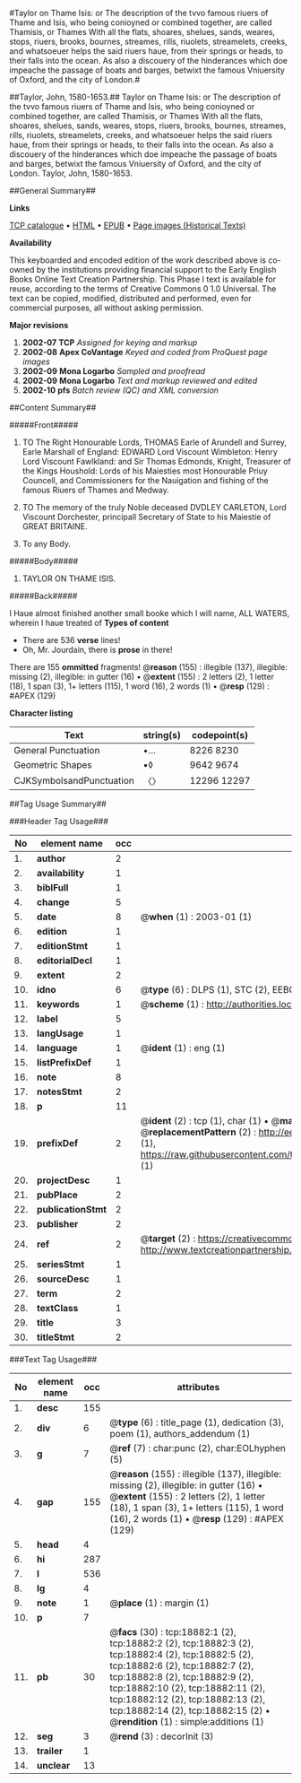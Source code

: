 #Taylor on Thame Isis: or The description of the tvvo famous riuers of Thame and Isis, who being conioyned or combined together, are called Thamisis, or Thames With all the flats, shoares, shelues, sands, weares, stops, riuers, brooks, bournes, streames, rills, riuolets, streamelets, creeks, and whatsoeuer helps the said riuers haue, from their springs or heads, to their falls into the ocean. As also a discouery of the hinderances which doe impeache the passage of boats and barges, betwixt the famous Vniuersity of Oxford, and the city of London.#

##Taylor, John, 1580-1653.##
Taylor on Thame Isis: or The description of the tvvo famous riuers of Thame and Isis, who being conioyned or combined together, are called Thamisis, or Thames With all the flats, shoares, shelues, sands, weares, stops, riuers, brooks, bournes, streames, rills, riuolets, streamelets, creeks, and whatsoeuer helps the said riuers haue, from their springs or heads, to their falls into the ocean. As also a discouery of the hinderances which doe impeache the passage of boats and barges, betwixt the famous Vniuersity of Oxford, and the city of London.
Taylor, John, 1580-1653.

##General Summary##

**Links**

[TCP catalogue](http://www.ota.ox.ac.uk/tcp/)  • 
[HTML](http://tei.it.ox.ac.uk/tcp/Texts-HTML/free/A13/A13509.html)  • 
[EPUB](http://tei.it.ox.ac.uk/tcp/Texts-EPUB/free/A13/A13509.epub) • 
[Page images (Historical Texts)](https://data.historicaltexts.jisc.ac.uk/view?pubId=eebo-99853498e&pageId=eebo-99853498e-18882-1)

**Availability**

This keyboarded and encoded edition of the
	       work described above is co-owned by the institutions
	       providing financial support to the Early English Books
	       Online Text Creation Partnership. This Phase I text is
	       available for reuse, according to the terms of Creative
	       Commons 0 1.0 Universal. The text can be copied,
	       modified, distributed and performed, even for
	       commercial purposes, all without asking permission.

**Major revisions**

1. __2002-07__ __TCP__ *Assigned for keying and markup*
1. __2002-08__ __Apex CoVantage__ *Keyed and coded from ProQuest page images*
1. __2002-09__ __Mona Logarbo__ *Sampled and proofread*
1. __2002-09__ __Mona Logarbo__ *Text and markup reviewed and edited*
1. __2002-10__ __pfs__ *Batch review (QC) and XML conversion*

##Content Summary##

#####Front#####

1. TO The Right Honourable Lords, THOMAS Earle of Arundell and Surrey, Earle Marshall of England: EDWARD Lord Viscount Wimbleton: Henry Lord Viscount Fawlkland: and Sir Thomas Edmonds, Knight, Treasurer of the Kings Houshold: Lords of his Maiesties most Honourable Priuy Councell, and Commissioners for the Nauigation and fishing of the famous Riuers of Thames and Medway.

1. TO The memory of the truly Noble deceased DVDLEY CARLETON, Lord Viscount Dorchester, principall Secretary of State to his Maiestie of GREAT BRITAINE.

1. To any Body.

#####Body#####

1. TAYLOR ON THAME ISIS.

#####Back#####

I Haue almost finished another small booke which I will name, ALL WATERS, wherein I haue treated of
**Types of content**

  * There are 536 **verse** lines!
  * Oh, Mr. Jourdain, there is **prose** in there!

There are 155 **ommitted** fragments! 
 @__reason__ (155) : illegible (137), illegible: missing (2), illegible: in gutter (16)  •  @__extent__ (155) : 2 letters (2), 1 letter (18), 1 span (3), 1+ letters (115), 1 word (16), 2 words (1)  •  @__resp__ (129) : #APEX (129)

**Character listing**


|Text|string(s)|codepoint(s)|
|---|---|---|
|General Punctuation|•…|8226 8230|
|Geometric Shapes|▪◊|9642 9674|
|CJKSymbolsandPunctuation|〈〉|12296 12297|

##Tag Usage Summary##

###Header Tag Usage###

|No|element name|occ|attributes|
|---|---|---|---|
|1.|__author__|2||
|2.|__availability__|1||
|3.|__biblFull__|1||
|4.|__change__|5||
|5.|__date__|8| @__when__ (1) : 2003-01 (1)|
|6.|__edition__|1||
|7.|__editionStmt__|1||
|8.|__editorialDecl__|1||
|9.|__extent__|2||
|10.|__idno__|6| @__type__ (6) : DLPS (1), STC (2), EEBO-CITATION (1), PROQUEST (1), VID (1)|
|11.|__keywords__|1| @__scheme__ (1) : http://authorities.loc.gov/ (1)|
|12.|__label__|5||
|13.|__langUsage__|1||
|14.|__language__|1| @__ident__ (1) : eng (1)|
|15.|__listPrefixDef__|1||
|16.|__note__|8||
|17.|__notesStmt__|2||
|18.|__p__|11||
|19.|__prefixDef__|2| @__ident__ (2) : tcp (1), char (1)  •  @__matchPattern__ (2) : ([0-9\-]+):([0-9IVX]+) (1), (.+) (1)  •  @__replacementPattern__ (2) : http://eebo.chadwyck.com/downloadtiff?vid=$1&page=$2 (1), https://raw.githubusercontent.com/textcreationpartnership/Texts/master/tcpchars.xml#$1 (1)|
|20.|__projectDesc__|1||
|21.|__pubPlace__|2||
|22.|__publicationStmt__|2||
|23.|__publisher__|2||
|24.|__ref__|2| @__target__ (2) : https://creativecommons.org/publicdomain/zero/1.0/ (1), http://www.textcreationpartnership.org/docs/. (1)|
|25.|__seriesStmt__|1||
|26.|__sourceDesc__|1||
|27.|__term__|2||
|28.|__textClass__|1||
|29.|__title__|3||
|30.|__titleStmt__|2||


###Text Tag Usage###

|No|element name|occ|attributes|
|---|---|---|---|
|1.|__desc__|155||
|2.|__div__|6| @__type__ (6) : title_page (1), dedication (3), poem (1), authors_addendum (1)|
|3.|__g__|7| @__ref__ (7) : char:punc (2), char:EOLhyphen (5)|
|4.|__gap__|155| @__reason__ (155) : illegible (137), illegible: missing (2), illegible: in gutter (16)  •  @__extent__ (155) : 2 letters (2), 1 letter (18), 1 span (3), 1+ letters (115), 1 word (16), 2 words (1)  •  @__resp__ (129) : #APEX (129)|
|5.|__head__|4||
|6.|__hi__|287||
|7.|__l__|536||
|8.|__lg__|4||
|9.|__note__|1| @__place__ (1) : margin (1)|
|10.|__p__|7||
|11.|__pb__|30| @__facs__ (30) : tcp:18882:1 (2), tcp:18882:2 (2), tcp:18882:3 (2), tcp:18882:4 (2), tcp:18882:5 (2), tcp:18882:6 (2), tcp:18882:7 (2), tcp:18882:8 (2), tcp:18882:9 (2), tcp:18882:10 (2), tcp:18882:11 (2), tcp:18882:12 (2), tcp:18882:13 (2), tcp:18882:14 (2), tcp:18882:15 (2)  •  @__rendition__ (1) : simple:additions (1)|
|12.|__seg__|3| @__rend__ (3) : decorInit (3)|
|13.|__trailer__|1||
|14.|__unclear__|13||
